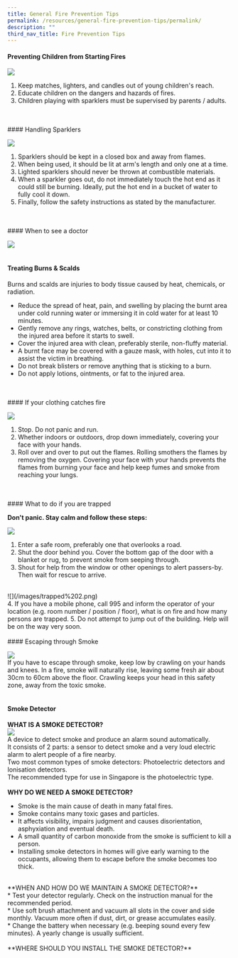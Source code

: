 ```yaml
---
title: General Fire Prevention Tips
permalink: /resources/general-fire-prevention-tips/permalink/
description: ""
third_nav_title: Fire Prevention Tips
---
```

#### Preventing Children from Starting Fires

![](/images/home%20fire.png)

1. Keep matches, lighters, and candles out of young children's reach.
2. Educate children on the dangers and hazards of fires.
3. Children playing with sparklers must be supervised by parents / adults.
<br>
<br>
#### Handling Sparklers

![](/images/sparklers.png)

1. Sparklers should be kept in a closed box and away from flames.
2. When being used, it should be lit at arm's length and only one at a time.
3. Lighted sparklers should never be thrown at combustible materials.
4. When a sparkler goes out, do not immediately touch the hot end as it could still be burning. Ideally, put the hot end in a bucket of water to fully cool it down.
5. Finally, follow the safety instructions as stated by the manufacturer.
<br>
<br>
#### When to see a doctor

![](/images/when%20to%20see%20a%20doctor.png)
<br>
<br>
#### Treating Burns &amp; Scalds

Burns and scalds are injuries to body tissue caused by heat, chemicals, or radiation.

* Reduce the spread of heat, pain, and swelling by placing the burnt area under cold running water or immersing it in cold water for at least 10 minutes.
* Gently remove any rings, watches, belts, or constricting clothing from the injured area before it starts to swell.
* Cover the injured area with clean, preferably sterile, non-fluffy material.
* A burnt face may be covered with a gauze mask, with holes, cut into it to assist the victim in breathing.
* Do not break blisters or remove anything that is sticking to a burn.
* Do not apply lotions, ointments, or fat to the injured area.
<br>
<br>
#### If your clothing catches fire

![](/images/stop%20drop%20roll.png)

1. Stop. Do not panic and run.
2. Whether indoors or outdoors, drop down immediately, covering your face with your hands.
3. Roll over and over to put out the flames.  Rolling smothers the flames by removing the oxygen. Covering your face with your hands prevents the flames from burning your face and help keep fumes and smoke from reaching your lungs.
<br>
<br>
#### What to do if you are trapped

**Don't panic. Stay calm and follow these steps:**

![](/images/trapped%201.png)

1. Enter a safe room, preferably one that overlooks a road.
2. Shut the door behind you. Cover the bottom gap of the door with a blanket or rug, to prevent smoke from seeping through.
3. Shout for help from the window or other openings to alert passers-by. Then wait for rescue to arrive.
<br>
![](/images/trapped%202.png)
<br>
4. If you have a mobile phone, call 995 and inform the operator of your location (e.g. room number / position / floor), what is on fire and how many persons are trapped.
5. Do not attempt to jump out of the building. Help will be on the way very soon.
<br>
<br>
#### Escaping through Smoke

![](/images/escape%20smoke.png)
<br>
If you have to escape through smoke, keep low by crawling on your hands and knees. In a fire, smoke will naturally rise, leaving some fresh air about 30cm to 60cm above the floor. Crawling keeps your head in this safety zone, away from the toxic smoke.
<br>
<br>
#### Smoke Detector

**WHAT IS A SMOKE DETECTOR?**
<br>
![](/images/smoke%20detector.png)
<br>
A device to detect smoke and produce an alarm sound automatically.
<br>
It consists of 2 parts: a sensor to detect smoke and a very loud electric alarm to alert people of a fire nearby.<br>
Two most common types of smoke detectors: Photoelectric detectors and Ionisation detectors.<br>
The recommended type for use in Singapore is the photoelectric type.<br>
<br>
**WHY DO WE NEED A SMOKE DETECTOR?**
<br>
* Smoke is the main cause of death in many fatal fires.<br>
* Smoke contains many toxic gases and particles.<br>
* It affects visibility, impairs judgment and causes disorientation, asphyxiation and eventual death.<br>
* A small quantity of carbon monoxide from the smoke is sufficient to kill a person.<br>
* Installing smoke detectors in homes will give early warning to the occupants, allowing them to escape before the smoke becomes too thick.<br>
<br>
**WHEN AND HOW DO WE MAINTAIN A SMOKE DETECTOR?**
<br>
* Test your detector regularly.  Check on the instruction manual for the recommended period. <br>
* Use soft brush attachment and vacuum all slots in the cover and side monthly.  Vacuum more often if dust, dirt, or grease accumulates easily.<br>
* Change the battery when necessary (e.g. beeping sound every few minutes).  A yearly change is usually sufficient.<br>
<br>
**WHERE SHOULD YOU INSTALL THE SMOKE DETECTOR?**

